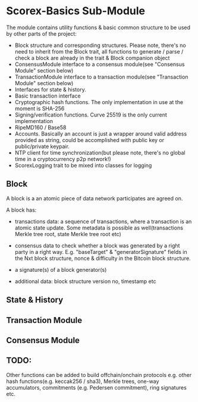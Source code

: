 Scorex-Basics Sub-Module
========================

The module contains utility functions & basic common structure to be used by other parts of the project:
 
- Block structure and corresponding structures. Please note, there's no need to inherit from the Block trait, all 
 functions to generate / parse / check a block are already in the trait & Block companion object
- ConsensusModule interface to a consensus module(see "Consensus Module" section below) 
- TransactionModule interface to a transaction module(see "Transaction Module" section below) 
- Interfaces for state & history.
- Basic transaction interface 
- Cryptographic hash functions. The only implementation in use at the moment is SHA-256
- Signing/verification functions. Curve 25519 is the only current implementation 
- RipeMD160 / Base58
- Accounts. Basically an account is just a wrapper around valid address provided as string, could be 
accomplished with public key or public/private keypair. 
- NTP client for time synchronization(but please note, there's no global time in a cryptocurrency p2p
network!)
- ScorexLogging trait to be mixed into classes for logging  


Block
-----
A block is a an atomic piece of data network participates are agreed on.
 
  A block has:
  
  - transactions data: a sequence of transactions, where a transaction is an atomic state update.
  Some metadata is possible as well(transactions Merkle tree root, state Merkle tree root etc)
 
  - consensus data to check whether a block was generated by a right party in a right way. E.g.
  "baseTarget" & "generatorSignature" fields in the Nxt block structure, nonce & difficulty in the
  Bitcoin block structure.
 
  - a signature(s) of a block generator(s)
 
  - additional data: block structure version no, timestamp etc

State & History
---------------


Transaction Module
------------------


Consensus Module
----------------


TODO:
-----

Other functions can be added to build offchain/onchain protocols e.g. other hash 
functions(e.g. keccak256 / sha3), Merkle trees, one-way accumulators, commitments (e.g. Pedersen commitment), 
ring signatures etc. 